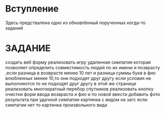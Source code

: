 # Вступление

Здесь предствалена одно из обновлённый порученных когда-то заданий

# ЗАДАНИЕ

создать веб форму реализовать игру
удаленная симпатия которая позволяет определить совместимость людей
по их имени и позврасту ,если разница в возврасте менее 10 лет и разница суммы
букв в фио влюбленных менее 10,то они подходят друг другу если условия не выполняются
то не подходят друг другу
в этой же странице реализовать многократный перебор спутников
реализовать кнопку очистки форм ввода возвраста и фио и по новой ввести
добавить фото результата при удачной симпатии картинка с видом на загс
если симпатии нет то картинка произвольного вида

